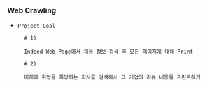 ### Web Crawling

- `Project Goal`
  
        # 1)

        Indeed Web Page에서 채용 정보 검색 후 모든 페이지에 대해 Print

        # 2)

        미래에 취업을 희망하는 회사를 검색해서 그 기업의 리뷰 내용을 프린트하기
